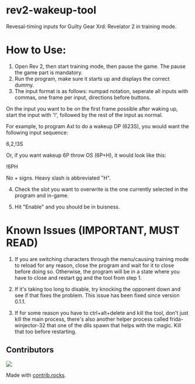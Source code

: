 # rev2-wakeup-tool
Revesal-timing inputs for Guilty Gear Xrd: Revelator 2 in training mode.

# How to Use:

1. Open Rev 2, then start training mode, then pause the game.  The pause the game part is mandatory.
2. Run the program, make sure it starts up and displays the correct dummy.
3. The input format is as follows: numpad notation, seperate all inputs with commas, one frame per input, directions before buttons.

On the input you want to be on the first frame possible after waking up, start the input with '!', followed by the rest of the input as normal.

For example, to program Axl to do a wakeup DP (623S), you would want the following input sequence:

6,2,!3S

Or, if you want wakeup 6P throw OS (6P+H), it would look like this:

!6PH

No + signs.  Heavy slash is abbreviated "H".  

4. Check the slot you want to overwrite is the one currently selected in the program and in-game.

5. Hit "Enable" and you should be in buisness.  

# Known Issues (IMPORTANT, MUST READ)

1. If you are switching characters through the menu/causing training mode to reload for any reason, close the program and wait for it to close before doing so.  Otherwise, the program will be in a state where you have to close and restart gg and the tool from step 1.

2. If it's taking too long to disable, try knocking the opponent down and see if that fixes the problem.  This issue has been fixed since version 0.1.1.  

3. If for some reason you have to ctrl+alt+delete and kill the tool, don't just kill the main process, there's also another helper process called frida-winjector-32 that one of the dlls spawn that helps with the magic.  Kill that too before restarting.


## Contributors
<a href="https://github.com/Iquis/rev2-wakeup-tool/graphs/contributors">
  <img src="https://contrib.rocks/image?repo=Iquis/rev2-wakeup-tool" />
</a>

Made with [contrib.rocks](https://contrib.rocks).
